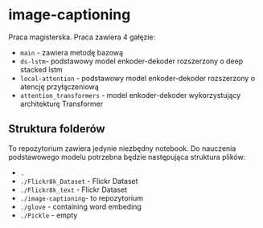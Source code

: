 # image-captioning
Praca magisterska. Praca zawiera 4 gałęzie:
- `main` - zawiera metodę bazową <br>
- `ds-lstm`- podstawowy model enkoder-dekoder rozszerzony o deep stacked lstm <br>
- `local-attention` - podstawowy model enkoder-dekoder rozszerzony o atencję przyłączeniową <br>
- `attention_transformers` - model enkoder-dekoder wykorzystujący architekturę Transformer <br>

## Struktura folderów
To repozytorium zawiera jedynie niezbędny notebook. Do nauczenia podstawowego
modelu potrzebna będzie następująca struktura plików:
- `.` <br>
- `./Flickr8k_Dataset`  - Flickr Dataset <br>
- `./Flickr8k_text` - Flickr Dataset <br>
- `./image-captioning`- to repozytorium <br>
- `./glove` - containing word embeding <br>
- `./Pickle` - empty <br>
